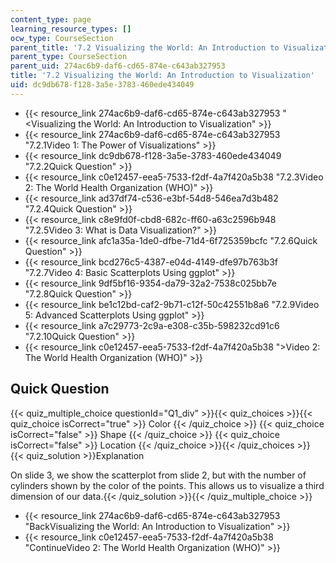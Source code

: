 ```yaml
---
content_type: page
learning_resource_types: []
ocw_type: CourseSection
parent_title: '7.2 Visualizing the World: An Introduction to Visualization'
parent_type: CourseSection
parent_uid: 274ac6b9-daf6-cd65-874e-c643ab327953
title: '7.2 Visualizing the World: An Introduction to Visualization'
uid: dc9db678-f128-3a5e-3783-460ede434049
---
```


*   {{< resource_link 274ac6b9-daf6-cd65-874e-c643ab327953 "\<Visualizing the World: An Introduction to Visualization" >}}
*   {{< resource_link 274ac6b9-daf6-cd65-874e-c643ab327953 "7.2.1Video 1: The Power of Visualizations" >}}
*   {{< resource_link dc9db678-f128-3a5e-3783-460ede434049 "7.2.2Quick Question" >}}
*   {{< resource_link c0e12457-eea5-7533-f2df-4a7f420a5b38 "7.2.3Video 2: The World Health Organization (WHO)" >}}
*   {{< resource_link ad37df74-c536-e3bf-54d8-546ea7d3b482 "7.2.4Quick Question" >}}
*   {{< resource_link c8e9fd0f-cbd8-682c-ff60-a63c2596b948 "7.2.5Video 3: What is Data Visualization?" >}}
*   {{< resource_link afc1a35a-1de0-dfbe-71d4-6f725359bcfc "7.2.6Quick Question" >}}
*   {{< resource_link bcd276c5-4387-e04d-4149-dfe97b763b3f "7.2.7Video 4: Basic Scatterplots Using ggplot" >}}
*   {{< resource_link 9df5bf16-9354-da79-32a2-7538c025bb7e "7.2.8Quick Question" >}}
*   {{< resource_link be1c12bd-caf2-9b71-c12f-50c42551b8a6 "7.2.9Video 5: Advanced Scatterplots Using ggplot" >}}
*   {{< resource_link a7c29773-2c9a-e308-c35b-598232cd91c6 "7.2.10Quick Question" >}}
*   {{< resource_link c0e12457-eea5-7533-f2df-4a7f420a5b38 "\>Video 2: The World Health Organization (WHO)" >}}

Quick Question
--------------

{{< quiz_multiple_choice questionId="Q1_div" >}}{{< quiz_choices >}}{{< quiz_choice isCorrect="true" >}}&nbsp;Color&nbsp;{{< /quiz_choice >}}
{{< quiz_choice isCorrect="false" >}}&nbsp;Shape&nbsp;{{< /quiz_choice >}}
{{< quiz_choice isCorrect="false" >}}&nbsp;Location&nbsp;{{< /quiz_choice >}}{{< /quiz_choices >}}
{{< quiz_solution >}}Explanation

On slide 3, we show the scatterplot from slide 2, but with the number of cylinders shown by the color of the points. This allows us to visualize a third dimension of our data.{{< /quiz_solution >}}{{< /quiz_multiple_choice >}}

*   {{< resource_link 274ac6b9-daf6-cd65-874e-c643ab327953 "BackVisualizing the World: An Introduction to Visualization" >}}
*   {{< resource_link c0e12457-eea5-7533-f2df-4a7f420a5b38 "ContinueVideo 2: The World Health Organization (WHO)" >}}
